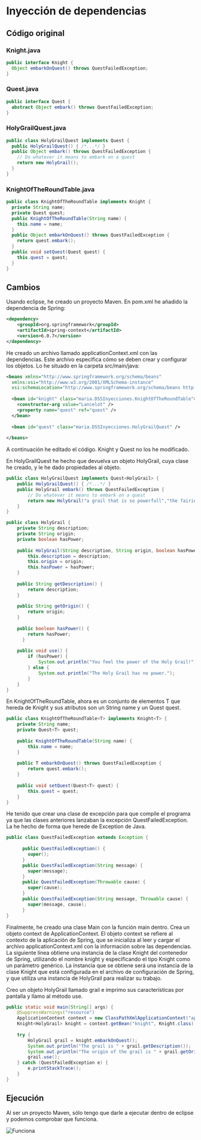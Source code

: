 # Inyección de dependencias

## Código original

### Knight.java

```java
public interface Knight {
  Object embarkOnQuest() throws QuestFailedException;
}
```

### Quest.java

```java
public interface Quest {
  abstract Object embark() throws QuestFailedException;
}
```

### HolyGrailQuest.java
```java
public class HolyGrailQuest implements Quest {
  public HolyGrailQuest() { /*...*/ }
  public Object embark() throws QuestFailedException {
    // Do whatever it means to embark on a quest
    return new HolyGrail();
  }
}
```

### KnightOfTheRoundTable.java

```java
public class KnightOfTheRoundTable implements Knight {
  private String name;
  private Quest quest;
  public KnightOfTheRoundTable(String name) {
    this.name = name;
  }
  public Object embarkOnQuest() throws QuestFailedException {
    return quest.embark();
  }
  public void setQuest(Quest quest) {
    this.quest = quest;
  }
}
```

## Cambios

Usando eclipse, he creado un proyecto Maven. En pom.xml he añadido la dependencia de Spring:
```xml
<dependency>
	<groupId>org.springframework</groupId>
	<artifactId>spring-context</artifactId>
	<version>6.0.7</version>
</dependency>
```

He creado un archivo llamado applicationContext.xml con las dependencias. Este archivo especifica cómo se deben crear y configurar los objetos. Lo he situado en la carpeta src/main/java:
```xml
<beans xmlns="http://www.springframework.org/schema/beans"
  xmlns:xsi="http://www.w3.org/2001/XMLSchema-instance"
  xsi:schemaLocation="http://www.springframework.org/schema/beans http://www.springframework.org/schema/beans/spring-beans.xsd">
 
  <bean id="knight" class="maria.DSSInyecciones.KnightOfTheRoundTable">
    <constructor-arg value="Lancelot" />
    <property name="quest" ref="quest" />
  </bean>
 
  <bean id="quest" class="maria.DSSInyecciones.HolyGrailQuest" />
 
</beans>
```

A continuación he editado el código. Knight y Quest no los he modificado.

En HolyGrailQuest he hecho que devuelva un objeto HolyGrail, cuya clase he creado, y le he dado propiedades al objeto.

```java
public class HolyGrailQuest implements Quest<HolyGrail> {
	public HolyGrailQuest() { /*...*/ }
	public HolyGrail embark() throws QuestFailedException {
	    // Do whatever it means to embark on a quest
	    return new HolyGrail("a grail that is so powerfull","the fairies",true);
	}
}
```
```java
public class HolyGrail {
	private String description;
	private String origin;
	private boolean hasPower;
	  
	public HolyGrail(String description, String origin, boolean hasPower) {
		this.description = description;
		this.origin = origin;
		this.hasPower = hasPower;
	}
	
	public String getDescription() {
		return description;
	}
	  
	public String getOrigin() {
		return origin;
	}
	
	public boolean hasPower() {
		return hasPower;
	  }
	  
	public void use() {
		if (hasPower) {
			System.out.println("You feel the power of the Holy Grail!");
		} else {
			System.out.println("The Holy Grail has no power.");
		}
	}
}
```

En KnightOfTheRoundTable, ahora es un conjunto de elementos T que hereda de Knight<T> y sus atributos son un String name y un Quest<T> quest.
	
```java
public class KnightOfTheRoundTable<T> implements Knight<T> {
	private String name;
	private Quest<T> quest;
	
	public KnightOfTheRoundTable(String name) {
		this.name = name;
	}
	
	public T embarkOnQuest() throws QuestFailedException {
	    return quest.embark();
	}
	
	public void setQuest(Quest<T> quest) {
	    this.quest = quest;
	}
}
```

He tenido que crear una clase de excepción para que compile el programa ya que las clases anteriores lanzaban la excepción QuestFailedException. La he hecho de forma que herede de Exception de Java.
	
```java
public class QuestFailedException extends Exception {
	
	  public QuestFailedException() {
	    super();
	  }
	  public QuestFailedException(String message) {
	    super(message);
	  }
	  public QuestFailedException(Throwable cause) {
	    super(cause);
	  }
	  public QuestFailedException(String message, Throwable cause) {
	    super(message, cause);
	  }
}
```
	
Finalmente, he creado una clase Main con la función main dentro. Crea un objeto context de ApplicationContext. El objeto context se refiere al contexto de la aplicación de Spring, que se inicializa al leer y cargar el archivo applicationContext.xml con la información sobre las dependencias. La siguiente línea obtiene una instancia de la clase Knight del contenedor de Spring, utilizando el nombre knight y especificando el tipo Knight<HolyGrail> como un parámetro genérico. La instancia que se obtiene será una instancia de la clase Knight que está configurada en el archivo de configuración de Spring, y que utiliza una instancia de HolyGrail para realizar su trabajo.
	
Creo un objeto HolyGrail llamado grail e imprimo sus características por pantalla y llamo al método use.

```java
public static void main(String[] args) {
	@SuppressWarnings("resource")
	ApplicationContext context = new ClassPathXmlApplicationContext("applicationContext.xml");
	Knight<HolyGrail> knight = context.getBean("knight", Knight.class);
	
	try {
		HolyGrail grail = knight.embarkOnQuest();
		System.out.println("The grail is " + grail.getDescription());
		System.out.println("The origin of the grail is " + grail.getOrigin());
		grail.use();
	} catch (QuestFailedException e) {
		e.printStackTrace();
	}
}
```
	
## Ejecución
	
Al ser un proyecto Maven, sólo tengo que darle a ejecutar dentro de eclipse y podemos comprobar que funciona.

<image src="/img/itWorks.png" alt="Funciona">

